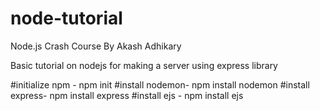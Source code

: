 # node-tutorial
 Node.js Crash Course By Akash Adhikary

Basic tutorial on nodejs for making a server using express library

#initialize npm - npm init
#install nodemon- npm install nodemon
#install express- npm install express
#install ejs    - npm install ejs